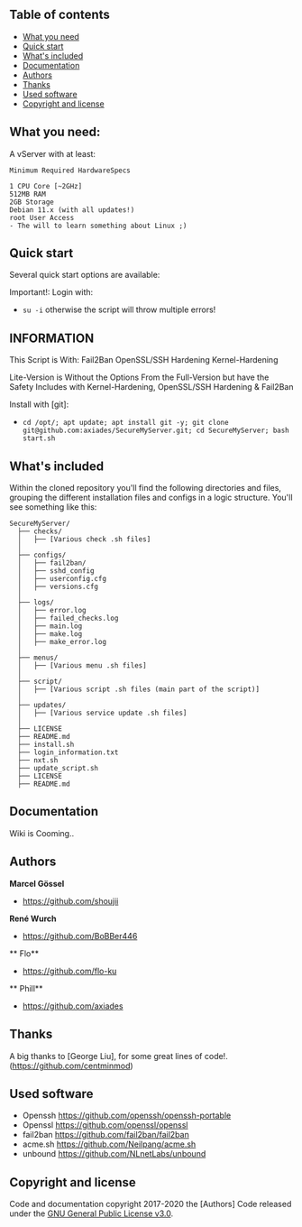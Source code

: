 ## Table of contents

- [What you need](#what-you-need)
- [Quick start](#quick-start)
- [What's included](#whats-included)
- [Documentation](#documentation)
- [Authors](#Authors)
- [Thanks](#thanks)
- [Used software](#used-software)
- [Copyright and license](#copyright-and-license)

## What you need:

A vServer with at least:
```
Minimum Required HardwareSpecs

1 CPU Core [~2GHz]
512MB RAM
2GB Storage
Debian 11.x (with all updates!)
root User Access
- The will to learn something about Linux ;)
```

## Quick start

Several quick start options are available:

Important!:
Login with:
- `su -i`
otherwise the script will throw multiple errors!

## INFORMATION ##

This Script is With:
Fail2Ban
OpenSSL/SSH Hardening
Kernel-Hardening

Lite-Version is Without the Options From the Full-Version but have the Safety Includes with Kernel-Hardening, OpenSSL/SSH Hardening & Fail2Ban

Install with [git]:
- `cd /opt/; apt update; apt install git -y; git clone git@github.com:axiades/SecureMyServer.git; cd SecureMyServer; bash start.sh`

## What's included

Within the cloned repository you'll find the following directories and files, grouping the different installation files and configs in a logic structure. You'll see something like this:

```
SecureMyServer/
  ├── checks/
  │   ├── [Various check .sh files]
  │
  ├── configs/
  │   ├── fail2ban/
  │   ├── sshd_config  
  │   ├── userconfig.cfg
  │   ├── versions.cfg
  │
  ├── logs/
  │   ├── error.log
  │   ├── failed_checks.log
  │   ├── main.log
  │   ├── make.log
  │   ├── make_error.log   
  │
  ├── menus/
  │   ├── [Various menu .sh files]
  │
  ├── script/
  │   ├── [Various script .sh files (main part of the script)]
  │
  ├── updates/
  │   ├── [Various service update .sh files]
  │
  ├── LICENSE
  ├── README.md
  ├── install.sh
  ├── login_information.txt
  ├── nxt.sh
  ├── update_script.sh
  ├── LICENSE
  ├── README.md
```

## Documentation

Wiki is Cooming..

## Authors

**Marcel Gössel**

- <https://github.com/shoujii>

**René Wurch**

- <https://github.com/BoBBer446>

** Flo**

- <https://github.com/flo-ku>

** Phill**

- <https://github.com/axiades>

## Thanks

A big thanks to [George Liu], for some great lines of code!.
(https://github.com/centminmod)

## Used software
- Openssh                    <https://github.com/openssh/openssh-portable>
- Openssl                    <https://github.com/openssl/openssl>
- fail2ban                   <https://github.com/fail2ban/fail2ban>
- acme.sh                    <https://github.com/Neilpang/acme.sh>
- unbound                    <https://github.com/NLnetLabs/unbound>

## Copyright and license

Code and documentation copyright 2017-2020 the [Authors]
Code released under the [GNU General Public License v3.0](https://github.com/Axiades/SecureMyServer/blob/master/LICENSE).
